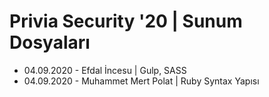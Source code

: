 # Privia Security '20 | Sunum Dosyaları 

- 04.09.2020 - Efdal İncesu | Gulp, SASS
- 04.09.2020 - Muhammet Mert Polat | Ruby Syntax Yapısı
